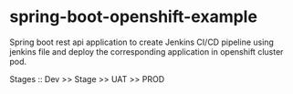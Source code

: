 # spring-boot-openshift-example
Spring boot rest api application to create Jenkins CI/CD pipeline using jenkins file and deploy the corresponding application in openshift cluster pod. 

Stages :: Dev >> Stage >> UAT >> PROD
